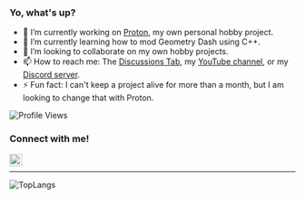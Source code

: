 ### Yo, what's up?

<!--
**TechStudent11/techstudent11** is a ✨ _special_ ✨ repository because its `README.md` (this file) appears on your GitHub profile.

Here are some ideas to get you started:
-->

- 🔭 I’m currently working on [Proton](https://github.com/ProtonDesigner), my own personal hobby project.
- 🌱 I’m currently learning how to mod Geometry Dash using C++.
- 👯 I’m looking to collaborate on my own hobby projects.
- 📫 How to reach me: The [Discussions Tab](https://github.com/TechStudent10/techstudent10/discussions), my [YouTube channel](https://www.youtube.com/@_scored), or my [Discord server](https://discord.gg/xvACqqYDer).
- ⚡ Fun fact: I can't keep a project alive for more than a month, but I am looking to change that with Proton.
<img src="https://komarev.com/ghpvc/?username=TechStudent10" alt="Profile Views" />

### Connect with me!

<a href="https://www.youtube.com/@_scored"> <img align="left" alt="Youtube | YouTube" width="22px" src="https://svgshare.com/i/d5w.svg" /> </a>

<br />

---

![TopLangs](https://github-readme-stats.vercel.app/api/top-langs/?username=TechStudent10&layout=compact&langs_count=100&hide=assembly)

